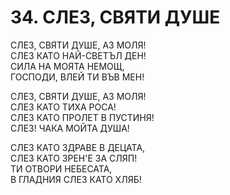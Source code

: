 # 34. СЛЕЗ, СВЯТИ ДУШЕ  
  
СЛЕЗ, СВЯТИ ДУШЕ, АЗ МОЛЯ!  
СЛЕЗ КАТО НАЙ-СВЕТЪЛ ДЕН!  
СИЛА НА МОЯТА НЕМОЩ,  
ГОСПОДИ, ВЛЕЙ ТИ ВЪВ МЕН!  
  
СЛЕЗ, СВЯТИ ДУШЕ, АЗ МОЛЯ!  
СЛЕЗ КАТО ТИХА РОСА!  
СЛЕЗ КАТО ПРОЛЕТ В ПУСТИНЯ!  
СЛЕЗ! ЧАКА МОЙТА ДУША!  
  
СЛЕЗ КАТО ЗДРАВЕ В ДЕЦАТА,  
СЛЕЗ КАТО ЗРЕН'Е ЗА СЛЯП!  
ТИ ОТВОРИ НЕБЕСАТА,  
В ГЛАДНИЯ СЛЕЗ КАТО ХЛЯБ!  
